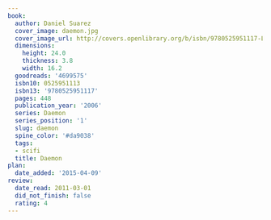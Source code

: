 ```yaml
---
book:
  author: Daniel Suarez
  cover_image: daemon.jpg
  cover_image_url: http://covers.openlibrary.org/b/isbn/9780525951117-L.jpg
  dimensions:
    height: 24.0
    thickness: 3.8
    width: 16.2
  goodreads: '4699575'
  isbn10: 0525951113
  isbn13: '9780525951117'
  pages: 448
  publication_year: '2006'
  series: Daemon
  series_position: '1'
  slug: daemon
  spine_color: '#da9038'
  tags:
  - scifi
  title: Daemon
plan:
  date_added: '2015-04-09'
review:
  date_read: 2011-03-01
  did_not_finish: false
  rating: 4
---
```


